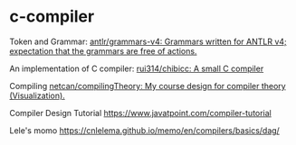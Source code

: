 # c-compiler

Token and Grammar: [antlr/grammars-v4: Grammars written for ANTLR v4; expectation that the grammars are free of actions.](https://github.com/antlr/grammars-v4)

An implementation of C compiler: [rui314/chibicc: A small C compiler](https://github.com/rui314/chibicc)

Compiling [netcan/compilingTheory: My course design for compiler theory (Visualization).](https://github.com/netcan/compilingTheory)

Compiler Design Tutorial https://www.javatpoint.com/compiler-tutorial

Lele's momo https://cnlelema.github.io/memo/en/compilers/basics/dag/
